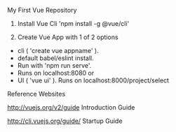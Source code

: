 My First Vue Repository

1. Install Vue Cli
'npm install -g @vue/cli'

2. Create Vue App with 1 of 2 options 
- cli ( 'create vue appname' ). 
- default babel/eslint install.
- Run with 'npm run serve'. 
- Runs on localhost:8080
or 
- UI ( 'vue ui' ). Runs on localhost:8000/project/select


Reference Websites

http://vuejs.org/v2/guide
Introduction Guide

http://cli.vuejs.org/guide/
Startup Guide
